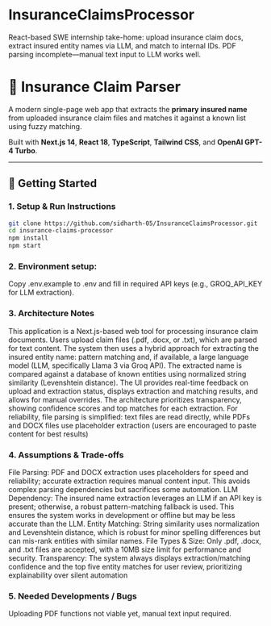 # InsuranceClaimsProcessor
React-based SWE internship take-home: upload insurance claim docs, extract insured entity names via LLM, and match to internal IDs. PDF parsing incomplete—manual text input to LLM works well.

# 🧾 Insurance Claim Parser

A modern single-page web app that extracts the **primary insured name** from uploaded insurance claim files and matches it against a known list using fuzzy matching.

Built with **Next.js 14**, **React 18**, **TypeScript**, **Tailwind CSS**, and **OpenAI GPT-4 Turbo**.

---

## 🚀 Getting Started

### 1. Setup & Run Instructions


```bash
git clone https://github.com/sidharth-05/InsuranceClaimsProcessor.git
cd insurance-claims-processor
npm install
npm start
```


### 2. Environment setup:
Copy .env.example to .env and fill in required API keys (e.g., GROQ_API_KEY for LLM extraction).

### 3. Architecture Notes
This application is a Next.js-based web tool for processing insurance claim documents. Users upload claim files (.pdf, .docx, or .txt), which are parsed for text content. The system then uses a hybrid approach for extracting the insured entity name: pattern matching and, if available, a large language model (LLM, specifically Llama 3 via Groq API). The extracted name is compared against a database of known entities using normalized string similarity (Levenshtein distance).
The UI provides real-time feedback on upload and extraction status, displays extraction and matching results, and allows for manual overrides. The architecture prioritizes transparency, showing confidence scores and top matches for each extraction. For reliability, file parsing is simplified: text files are read directly, while PDFs and DOCX files use placeholder extraction (users are encouraged to paste content for best results)

### 4. Assumptions & Trade-offs
File Parsing: PDF and DOCX extraction uses placeholders for speed and reliability; accurate extraction requires manual content input. This avoids complex parsing dependencies but sacrifices some automation.
LLM Dependency: The insured name extraction leverages an LLM if an API key is present; otherwise, a robust pattern-matching fallback is used. This ensures the system works in development or offline but may be less accurate than the LLM.
Entity Matching: String similarity uses normalization and Levenshtein distance, which is robust for minor spelling differences but can mis-rank entities with similar names.
File Types & Size: Only .pdf, .docx, and .txt files are accepted, with a 10MB size limit for performance and security.
Transparency: The system always displays extraction/matching confidence and the top five entity matches for user review, prioritizing explainability over silent automation

### 5. Needed Developments / Bugs
Uploading PDF functions not viable yet, manual text input required.
